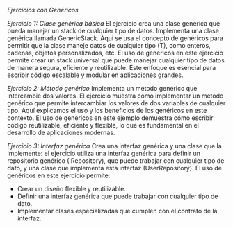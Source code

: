 *Ejercicios con Genéricos*

*Ejercicio 1: Clase genérica básica*
El ejercicio crea una clase genérica que pueda manejar un stack de cualquier tipo de datos.
Implementa una clase genérica llamada GenericStack<T>. Aquí se usa el concepto de genéricos para permitir que la clase maneje datos de cualquier tipo (T), como enteros, cadenas, objetos personalizados, etc.
El uso de genéricos en este ejercicio permite crear un stack universal que puede manejar cualquier tipo de datos de manera segura, eficiente y reutilizable. Este enfoque es esencial para escribir código escalable y modular en aplicaciones grandes.

*Ejercicio 2: Método genérico*
Implementa un método genérico que intercambie dos valores.
El ejercicio muestra cómo implementar un método genérico que permite intercambiar los valores de dos variables de cualquier tipo. Aquí explicamos el uso y los beneficios de los genéricos en este contexto.
El uso de genéricos en este ejemplo demuestra cómo escribir código reutilizable, eficiente y flexible, lo que es fundamental en el desarrollo de aplicaciones modernas.

*Ejercicio 3: Interfaz genérica*
Crea una interfaz genérica y una clase que la implemente: el ejercicio utiliza una interfaz genérica para definir un repositorio genérico (IRepository<T>), que puede trabajar con cualquier tipo de dato, y una clase que implementa esta interfaz (UserRepository).
El uso de genéricos en este ejercicio permite:

- Crear un diseño flexible y reutilizable.
- Definir una interfaz genérica que puede trabajar con cualquier tipo de dato.
- Implementar clases especializadas que cumplen con el contrato de la interfaz.
